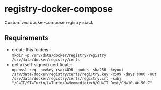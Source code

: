 # registry-docker-compose
Customized docker-compose registry stack

## Requirements
* create this folders :  
`mkdir -p /srv/data/docker/registry/registry /srv/data/docker/registry/certs`  
* get a (self-signed) certificate:  
`openssl req -newkey rsa:4096 -nodes -sha256 -keyout /srv/data/docker/registry/certs/registry.key -x509 -days 9000 -out /srv/data/docker/registry/certs/registry.crt -subj "/C=IT/ST=Turin/L=Turin/O=Neomediatech/OU=IT Dept/CN=10.40.50.7"`

